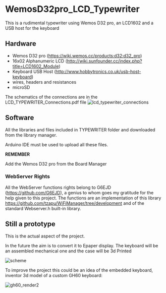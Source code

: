 # WemosD32pro_LCD_Typewriter
This is a rudimental typewriter using Wemos D32 pro, an LCD1602 and a USB host for the keyboard


## Hardware

- Wemos D32 pro (https://wiki.wemos.cc/products:d32:d32_pro)
- 16x02 Alphanumeric LCD (http://wiki.sunfounder.cc/index.php?title=LCD1602_Module)
- Keyboard USB Host (http://www.hobbytronics.co.uk/usb-host-keyboard)
- wires, headers and resistances
- microSD

The schematics of the connections are in the LCD_TYPEWRITER_Connections.pdf file
![lcd_typewriter_connections](https://user-images.githubusercontent.com/42472256/48662719-26aa1c80-ea86-11e8-9ddc-a9b52ef8c79b.jpg)

## Software
All the libraries and files included in TYPEWRITER folder and downloaded from the library manager.

Arduino IDE must be used to upload all these files.

**REMEMBER**

Add the Wemos D32 pro from the Board Manager

### WebServer Rights

All the WebServer functions rights belong to G6EJD (https://github.com/G6EJD), a genius to whom goes my gratitude for the help given to this project.
The functions are an implementation of this library https://github.com/tzapu/WiFiManager/tree/development and of the standard Webserver.h built-in library.
## Still a prototype
This is the actual aspect of the project.

In the future the aim is to convert it to Epaper display.
The keyboard will be an assembled mechanical one and the case will be 3d Printed

![scheme](https://user-images.githubusercontent.com/42472256/48662727-4e00e980-ea86-11e8-8cf3-20dca738d891.jpeg)


To improve the project this could be an idea of the embedded keyboard, inventor 3d model of a custom GH60 keyboard:


![gh60_render2](https://user-images.githubusercontent.com/42472256/48973720-c0edff80-f046-11e8-9203-d59c9dd1190e.png)
